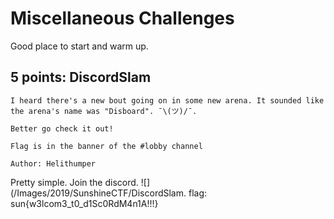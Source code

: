 # Miscellaneous Challenges
Good place to start and warm up.

## 5 points: DiscordSlam
```
I heard there's a new bout going on in some new arena. It sounded like the arena's name was "Disboard". ¯\(ツ)/¯.

Better go check it out!

Flag is in the banner of the #lobby channel

Author: Helithumper
```
Pretty simple. Join the discord.
![](/Images/2019/SunshineCTF/DiscordSlam.
flag: sun{w3lcom3_t0_d1Sc0RdM4n1A!!!}
